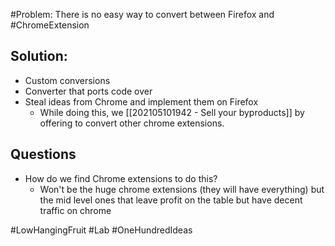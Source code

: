 #Problem: There is no easy way to convert between Firefox and #ChromeExtension 

## Solution: 

- Custom conversions
- Converter that ports code over
- Steal ideas from Chrome and implement them on Firefox
	- While doing this, we [[202105101942 - Sell your byproducts]] by offering to convert other chrome extensions.


## Questions
- How do we find Chrome extensions to do this?
	- Won't be the huge chrome extensions (they will have everything) but the mid level ones that leave profit on the table but have decent traffic on chrome


#LowHangingFruit #Lab #OneHundredIdeas 